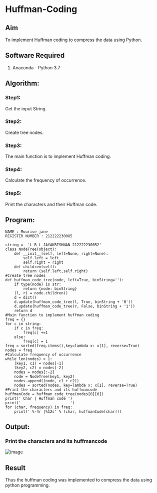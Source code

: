 # Huffman-Coding
## Aim
To implement Huffman coding to compress the data using Python.

## Software Required
1. Anaconda - Python 3.7

## Algorithm:
### Step1:
Get the input String.


### Step2:
Create tree nodes.

### Step3:
The main function is to implement Huffman coding.

### Step4:
Calculate the frequency of occurrence.

### Step5:
Print the characters and their Huffman code.

 
## Program:
```
NAME : Mourise jane 
REGISTER NUMBER : 212222230085
```
```
string =  'L B L JAYAKRISHNAN 212222230052'
class NodeTree(object):
    def __init__(self, left=None, right=None):
        self.left = left
        self.right = right
    def children(self):
        return (self.left,self.right)
#Create tree nodes
def huffman_code_tree(node, left=True, binString=''):
    if type(node) is str:
        return {node: binString}
    (l, r) = node.children()
    d = dict()
    d.update(huffman_code_tree(l, True, binString + '0'))
    d.update(huffman_code_tree(r, False, binString + '1'))
    return d
#Main function to implement huffman coding
freq = {}
for c in string:
    if c in freq:
        freq[c] +=1
    else:
        freq[c] = 1
freq = sorted(freq.items(),key=lambda x: x[1], reverse=True)
nodes = freq
#Calculate frequency of occurrence
while len(nodes) > 1:
    (key1, c1) = nodes[-1]
    (key2, c2) = nodes[-2]
    nodes = nodes[:-2]
    node = NodeTree(key1, key2)
    nodes.append((node, c1 + c2))
    nodes = sorted(nodes, key=lambda x: x[1], reverse=True)
#Print the characters and its huffmancode
huffmanCode = huffman_code_tree(nodes[0][0])
print(' Char | Huffman code ')
print('----------------------')
for (char, frequency) in freq:
    print(' %-4r |%12s' % (char, huffmanCode[char]))

```
## Output:

### Print the characters and its huffmancode
![image](https://github.com/Jayakrishnan22003251/HUFFMAN-CODING-/assets/120232371/4f016ec8-5c75-46bd-a2a9-1a2d841d599c)





## Result
Thus the huffman coding was implemented to compress the data using python programming.
